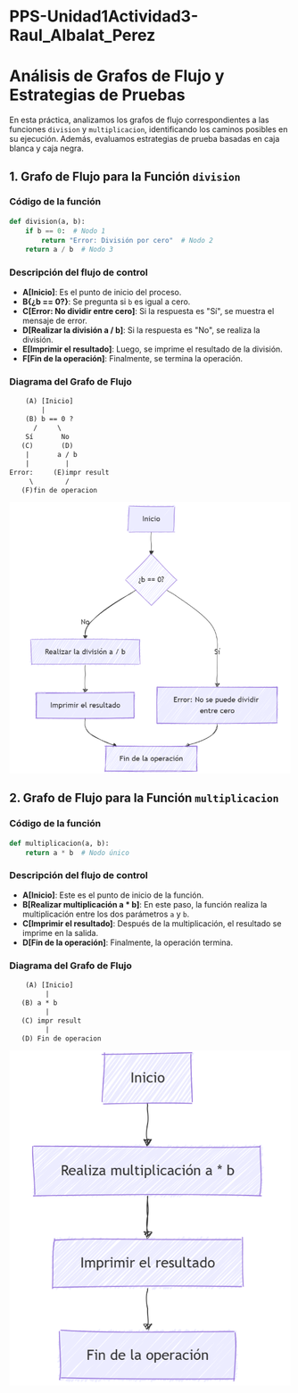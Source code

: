 # PPS-Unidad1Actividad3-Raul_Albalat_Perez
# **Análisis de Grafos de Flujo y Estrategias de Pruebas**  

En esta práctica, analizamos los grafos de flujo correspondientes a las funciones `division` y `multiplicacion`, identificando los caminos posibles en su ejecución. Además, evaluamos estrategias de prueba basadas en caja blanca y caja negra.  

## **1. Grafo de Flujo para la Función `division`**  

### **Código de la función**  
```python
def division(a, b):
    if b == 0:  # Nodo 1
        return "Error: División por cero"  # Nodo 2
    return a / b  # Nodo 3
```

### **Descripción del flujo de control**  
- **A[Inicio]**: Es el punto de inicio del proceso.
- **B{¿b == 0?}**: Se pregunta si `b` es igual a cero.
- **C[Error: No dividir entre cero]**: Si la respuesta es "Sí", se muestra el mensaje de error.
- **D[Realizar la división a / b]**: Si la respuesta es "No", se realiza la división.
- **E[Imprimir el resultado]**: Luego, se imprime el resultado de la división.
- **F[Fin de la operación]**: Finalmente, se termina la operación.

### **Diagrama del Grafo de Flujo**  
```
    (A) [Inicio]
        |
    (B) b == 0 ?
      /     \
    Sí       No
   (C)       (D)
    |       a / b
    |         |
Error:     (E)impr result 
     \        / 
   (F)fin de operacion
```

![](imagenes/diagrama_grafo_division.png)

## **2. Grafo de Flujo para la Función `multiplicacion`**  

### **Código de la función**  
```python
def multiplicacion(a, b):
    return a * b  # Nodo único
```

### **Descripción del flujo de control**  
- **A[Inicio]**: Este es el punto de inicio de la función.
- **B[Realizar multiplicación a * b]**: En este paso, la función realiza la multiplicación entre los dos parámetros `a` y `b`.
- **C[Imprimir el resultado]**: Después de la multiplicación, el resultado se imprime en la salida.
- **D[Fin de la operación]**: Finalmente, la operación termina.

### **Diagrama del Grafo de Flujo**  
```
    (A) [Inicio]
         |
   (B) a * b
         |
   (C) impr result
         |
   (D) Fin de operacion       
```
![](imagenes/diagrama_grafo_multiplicacion.png)

